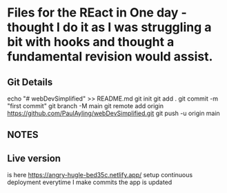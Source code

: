# Files for the REact in One day - thought I do it as I was struggling a bit with hooks and thought a fundamental revision would assist.

## Git Details
echo "# webDevSimplified" >> README.md
git init
git add .
git commit -m "first commit"
git branch -M main
git remote add origin https://github.com/PaulAyling/webDevSimplified.git
git push -u origin main

## NOTES


## Live version
is here https://angry-hugle-bed35c.netlify.app/
setup continuous deployment everytime I make commits the app is updated